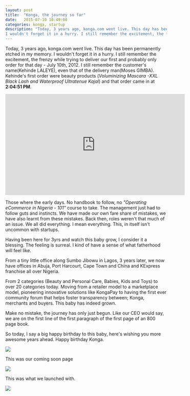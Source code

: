 ```yaml
---
layout: post
title:  "Konga, the journey so far"
date:   2015-07-10 10:49:00
categories: konga, startup
description: "Today, 3 years ago, konga.com went live. This day has been permanently etched in my memory.
I wouldn't forget it in a hurry. I still remember the excitement, the frenzy while trying to deliver our first and probably only order for that day - July 10th, 2012. I still remember the customer's name(Kehinde LALEYE), even that of the delivery man(Moses GIMBA)"
---
```


<p>Today, 3 years ago, konga.com went live. This day has been permanently etched in my memory.
I wouldn't forget it in a hurry. I still remember the excitement, the frenzy while trying to deliver our first and probably only order for that day - July 10th, 2012. I still remember the customer's name(Kehinde LALEYE), even that of the delivery man(Moses GIMBA). Kehinde's first order were beauty products (<em>Voluminizing Mascara -XXL Black Lash and Waterproof Ultratenue Kajal</em>) and that order came in at <strong>2:04:51 PM</strong>.</p>

<p>
	<iframe width="560" height="315" src="https://www.youtube.com/embed/6EATRiY19H0" frameborder="0" allowfullscreen></iframe>
</p>

<p>Those where the early days. No handbook to follow, no <em>"Operating eCommerce in Nigeria - 101"</em> course to take. The management just had to follow guts and instincts. We have made our own fare share of mistakes, we have also learnt from these mistakes. Back then, roles weren't that much of an issue. We all did everything. I mean everything. This, in itself isn't uncommon with startups.</p>

<p>Having been here for 3yrs and watch this baby grow, I consider it a blessing. The feeling is surreal.
I kind of have a sense of what fatherhood will feel like.</p>

<p>From a tiny little office along Sumbo Jibowu in Lagos, 3 years later, we now have offices in Abuja, Port Harcourt, Cape Town and China and KExpress franchise all over Nigeria.</p>

<p>From 2 categories (Beauty and Personal Care, Babies, Kids and Toys) to over 20 categories today. Moving from a retailer model to a marketplace model, pioneering innovative solutions like KongaPay to having the first ever community forum that helps foster transparency between; Konga, merchants and buyers.
This baby has indeed grown.</p>

<p>Make no mistake, the journey has only just begun. Like our CEO would say, we are on the first line of the first paragraph of the first page of an 800 page book.</p>

<p>So today, I say a big happy birthday to this baby, here's wishing you more awesome years ahead.
Happy birthday Konga.</p>


<p>
	<img src="{{ site.url }}/assets/article_images/konga-journey/konga.png"/>
</p>

This was our coming soon page

<p>
	<img src="{{ site.url }}/assets/article_images/konga-journey/1.png"/>
</p>

This was what we launched with.

<p>
	<img src="{{ site.url }}/assets/article_images/konga-journey/2.png"/>
</p>
